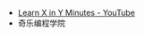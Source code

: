 - [Learn X in Y Minutes - YouTube](https://www.youtube.com/playlist?list=PLZlA0Gpn_vH85jM1TWO6TdCtSr6ruglWn)
- 奇乐编程学院